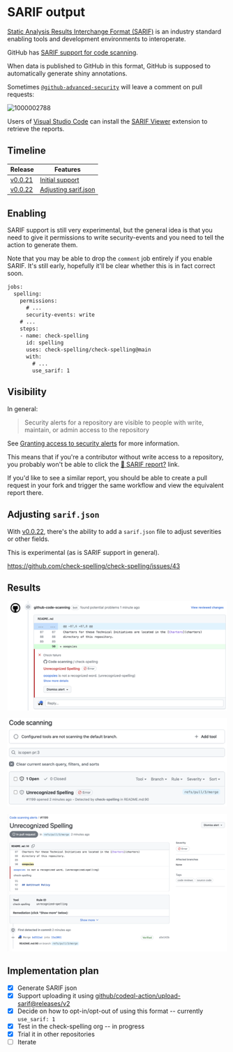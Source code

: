 # SARIF output

[Static Analysis Results Interchange Format (SARIF)](https://sarifweb.azurewebsites.net/) is an industry standard enabling tools and development environments to interoperate. 

GitHub has [SARIF support for code scanning](https://docs.github.com/en/code-security/code-scanning/integrating-with-code-scanning/sarif-support-for-code-scanning).

When data is published to GitHub in this format, GitHub is supposed to automatically generate shiny annotations.

Sometimes [`@github-advanced-security`](https://github.com/apps/github-advanced-security) will leave a comment on pull requests:

![1000002788](https://github.com/check-spelling/check-spelling/assets/2119212/530d7cbf-802e-48b6-9e7a-deacaa3ccf1f)

Users of [Visual Studio Code](https://code.visualstudio.com/) can install the [SARIF Viewer](https://marketplace.visualstudio.com/items?itemName=MS-SarifVSCode.sarif-viewer) extension to retrieve the reports. 

## Timeline

Release | Features
-|-
[v0.0.21](https://github.com/check-spelling/check-spelling/releases/tag/v0.0.21) | [Initial support](#Enabling)
[v0.0.22](https://github.com/check-spelling/check-spelling/releases/tag/v0.0.22) | [Adjusting sarif.json](#adjusting-sarifjson)

## Enabling

SARIF support is still very experimental, but the general idea is that you need to give it permissions to write security-events and you need to tell the action to generate them.

Note that you may be able to drop the `comment` job entirely if you enable SARIF. It's still early, hopefully it'll be clear whether this is in fact correct soon.

```workflow
jobs:
  spelling:
    permissions:
      # ...
      security-events: write
    # ...
    steps:
    - name: check-spelling
      id: spelling
      uses: check-spelling/check-spelling@main
      with:
        # ...
        use_sarif: 1
```

## Visibility

In general:

> Security alerts for a repository are visible to people with write, maintain, or admin access to the repository

See [Granting access to security alerts](https://docs.github.com/en/repositories/managing-your-repositorys-settings-and-features/enabling-features-for-your-repository/managing-security-and-analysis-settings-for-your-repository#granting-access-to-security-alerts) for more information.

This means that if you're a contributor without write access to a repository, you probably won't be able to click the [👼 SARIF report?](#) link.

If you'd like to see a similar report, you should be able to create a pull request in your fork and trigger the same workflow and view the equivalent report there.

## Adjusting `sarif.json`

With [v0.0.22](https://github.com/check-spelling/check-spelling/releases/tag/v0.0.22), there's the ability to add a `sarif.json` file to adjust severities or other fields.

This is experimental (as is SARIF support in general).

https://github.com/check-spelling/check-spelling/issues/43

## Results

![Code scanning in PR](https://raw.githubusercontent.com/check-spelling/art/main/output/github-code-scanning-in-pr.png)

![Code scanning list](https://raw.githubusercontent.com/check-spelling/art/main/output/github-code-scanning-list.png)

![Code scanning entry](https://raw.githubusercontent.com/check-spelling/art/main/output/github-code-scanning-alert.png)

## Implementation plan

- [x] Generate SARIF json
- [x] Support uploading it using [github/codeql-action/upload-sarif@releases/v2](https://github.com/github/codeql-action/tree/releases/v2/upload-sarif)
- [x] Decide on how to opt-in/opt-out of using this format -- currently `use_sarif: 1`
- [x] Test in the check-spelling org -- in progress
- [x] Trial it in other repositories
- [ ] Iterate
